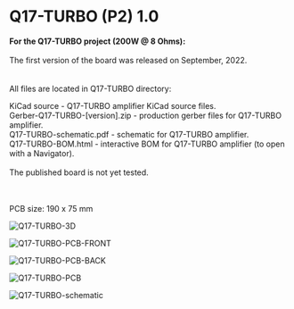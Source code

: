 # Q17-TURBO (P2) 1.0</b><br>

<b>For the Q17-TURBO project (200W @ 8 Ohms):</b><br>
<br>
The first version of the board was released on September, 2022.<br>
<br>
<br>
All files are located in Q17-TURBO directory:<br>

KiCad source - Q17-TURBO amplifier KiCad source files.<br>
Gerber-Q17-TURBO-[version].zip - production gerber files for Q17-TURBO amplifier.<br>
Q17-TURBO-schematic.pdf - schematic for Q17-TURBO amplifier.<br>
Q17-TURBO-BOM.html - interactive BOM for Q17-TURBO amplifier (to open with a Navigator).<br>
<br>
The published board is not yet tested.<br>
<br>
<br>

PCB size: 190 x 75 mm

![Q17-TURBO-3D](https://user-images.githubusercontent.com/12907102/189484834-df76639c-3b09-4de9-9dc3-2148bc097441.jpg)

![Q17-TURBO-PCB-FRONT](https://user-images.githubusercontent.com/12907102/189484826-ce222a3c-b296-46e7-846d-06bffc0bb60f.jpg)

![Q17-TURBO-PCB-BACK](https://user-images.githubusercontent.com/12907102/189484820-102aae3f-5f28-4afa-a308-acaff8995424.jpg)

![Q17-TURBO-PCB](https://user-images.githubusercontent.com/12907102/189484830-c52f86fb-47ed-4902-bb64-b61d70af72cc.jpg)

![Q17-TURBO-schematic](https://user-images.githubusercontent.com/12907102/189484897-0d310bfb-f745-413c-a14e-165e11557dd8.jpg)
